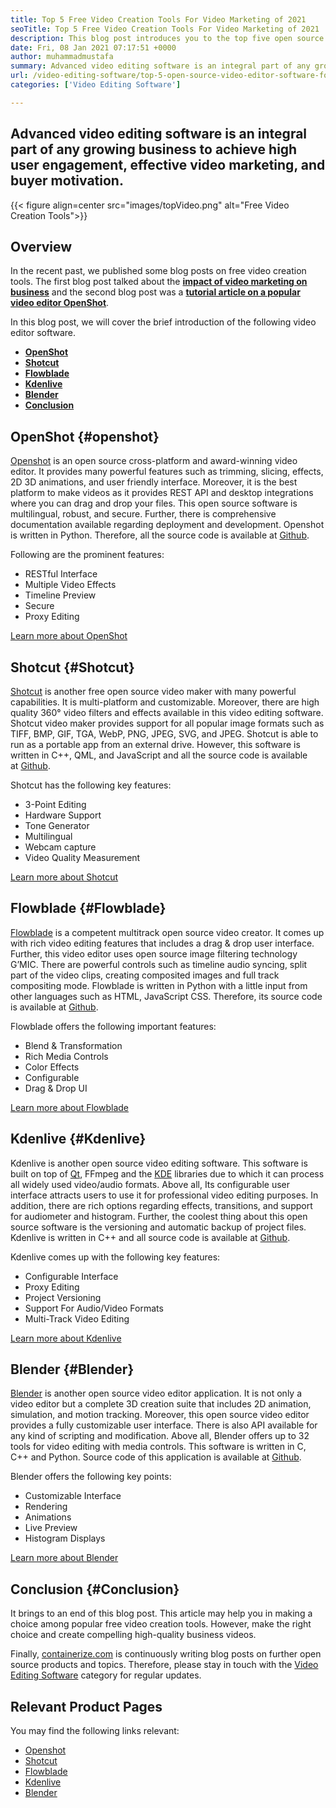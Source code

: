 ```yaml
---
title: Top 5 Free Video Creation Tools For Video Marketing of 2021
seoTitle: Top 5 Free Video Creation Tools For Video Marketing of 2021
description: This blog post introduces you to the top five open source free video creation tools that include OpenShot, Shotcut, Flowblade, Kdenlive, and Blender.
date: Fri, 08 Jan 2021 07:17:51 +0000
author: muhammadmustafa
summary: Advanced video editing software is an integral part of any growing business to achieve high user engagement, effective video marketing, and buyer motivation.
url: /video-editing-software/top-5-open-source-video-editor-software-for-video-marketing/
categories: ['Video Editing Software']

---
```

## Advanced video editing software is an integral part of any growing business to achieve high user engagement, effective video marketing, and buyer motivation.

{{< figure align=center src="images/topVideo.png" alt="Free Video Creation Tools">}}  

## Overview

In the recent past, we published some blog posts on free video creation tools. The first blog post talked about the [**impact of video marketing on business**][1] and the second blog post was a [**tutorial article on a popular video editor OpenShot**][2]. 

In this blog post, we will cover the brief introduction of the following video editor software.

  * **[OpenShot][3]** 
  * [**Shotcut**][4]
  * **[Flowblade][5]**
  * **[Kdenlive][6]**
  * **[Blender][7]** 
  * **[Conclusion][8]** 

## OpenShot {#openshot}

[Openshot][9] is an open source cross-platform and award-winning video editor. It provides many powerful features such as trimming, slicing, effects, 2D 3D animations, and user friendly interface. Moreover, it is the best platform to make videos as it provides REST API and desktop integrations where you can drag and drop your files. This open source software is multilingual, robust, and secure. Further, there is comprehensive documentation available regarding deployment and development. Openshot is written in Python. Therefore, all the source code is available at [Github][10].

Following are the prominent features:

  * RESTful Interface 
  * Multiple Video Effects
  * Timeline Preview 
  * Secure
  * Proxy Editing 

[Learn more about OpenShot][11]

## Shotcut {#Shotcut}

[Shotcut][12] is another free open source video maker with many powerful capabilities. It is multi-platform and customizable. Moreover, there are high quality 360° video filters and effects available in this video editing software. Shotcut video maker provides support for all popular image formats such as TIFF, BMP, GIF, TGA, WebP, PNG, JPEG, SVG, and JPEG. Shotcut is able to run as a portable app from an external drive. However, this software is written in C++, QML, and JavaScript and all the source code is available at [Github][13].

Shotcut has the following key features:

  * 3-Point Editing
  * Hardware Support
  * Tone Generator
  * Multilingual
  * Webcam capture
  * Video Quality Measurement

[Learn more about Shotcut][14]

## Flowblade {#Flowblade}

[Flowblade][15] is a competent multitrack open source video creator. It comes up with rich video editing features that includes a drag & drop user interface. Further, this video editor uses open source image filtering technology G’MIC. There are powerful controls such as timeline audio syncing, split part of the video clips, creating composited images and full track compositing mode. Flowblade is written in Python with a little input from other languages such as HTML, JavaScript CSS. Therefore, its source code is available at [Github][16].

Flowblade offers the following important features:

  * Blend & Transformation
  * Rich Media Controls
  * Color Effects
  * Configurable
  * Drag & Drop UI

[Learn more about Flowblade][17]

## Kdenlive {#Kdenlive}

Kdenlive is another open source video editing software. This software is built on top of [Qt][18], FFmpeg and the [KDE][19] libraries due to which it can process all widely used video/audio formats. Above all, Its configurable user interface attracts users to use it for professional video editing purposes. In addition, there are rich options regarding effects, transitions, and support for audiometer and histogram. Further, the coolest thing about this open source software is the versioning and automatic backup of project files. Kdenlive is written in C++ and all source code is available at [Github][20].

Kdenlive comes up with the following key features:

  * Configurable Interface
  * Proxy Editing
  * Project Versioning
  * Support For Audio/Video Formats
  * Multi-Track Video Editing

[Learn more about Kdenlive][21] 

## Blender {#Blender}

[Blender][22] is another open source video editor application. It is not only a video editor but a complete 3D creation suite that includes 2D animation, simulation, and motion tracking. Moreover, this open source video editor provides a fully customizable user interface. There is also API available for any kind of scripting and modification. Above all, Blender offers up to 32 tools for video editing with media controls. This software is written in C, C++ and Python. Source code of this application is available at [Github][23].

Blender offers the following key points:

  * Customizable Interface 
  * Rendering 
  * Animations
  * Live Preview 
  * Histogram Displays

[Learn more about Blender][22]

## Conclusion  {#Conclusion}

It brings to an end of this blog post. This article may help you in making a choice among popular free video creation tools. However, make the right choice and create compelling high-quality business videos.

Finally, [containerize.com][24] is continuously writing blog posts on further open source products and topics. Therefore, please stay in touch with the [Video Editing Software][25] category for regular updates.

## Relevant Product Pages

You may find the following links relevant:

  * [Openshot][9]
  * [Shotcut][12]
  * [Flowblade][15]
  * [Kdenlive][26]
  * [Blender][27]

 [1]: https://blog.containerize.com/2020/12/18/how-video-editing-software-improves-business-video-marketing/
 [2]: https://blog.containerize.com/2020/12/30/a-beginners-guide-to-start-video-editing-with-free-openshot/
 [3]: #openshot
 [4]: #Shotcut
 [5]: #Flowblade
 [6]: #Kdenlive
 [7]: #Blender
 [8]: #Conclusion
 [9]: https://products.containerize.com/video-editing-software/openshot
 [10]: https://github.com/OpenShot/openshot-qt
 [11]: https://www.openshot.org/
 [12]: https://products.containerize.com/video-editing-software/shotcut
 [13]: https://github.com/mltframework/shotcut
 [14]: https://shotcut.org/
 [15]: https://products.containerize.com/video-editing-software/flowblade
 [16]: https://github.com/jliljebl/flowblade
 [17]: https://jliljebl.github.io/flowblade/
 [18]: http://www.qt.io/
 [19]: https://www.kde.org/
 [20]: https://github.com/KDE/kdenlive
 [21]: https://kdenlive.org/en/
 [22]: https://www.blender.org/
 [23]: https://github.com/blender/blender
 [24]: https://www.containerize.com/
 [25]: https://products.containerize.com/video-editing-software
 [26]: https://products.containerize.com/video-editing-software/kdenlive
 [27]: https://products.containerize.com/video-editing-software/blender